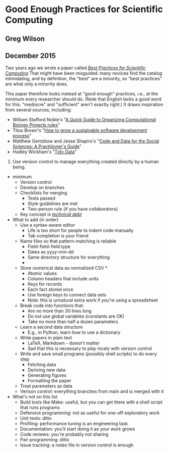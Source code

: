 ---
---
# Good Enough Practices for Scientific Computing

## Greg Wilson

## December 2015

Two years ago we wrote a paper called
*[Best Practices for Scientific Computing](http://journals.plos.org/plosbiology/article?id=10.1371/journal.pbio.1001745)*
That might have been misguided:
many novices find the catalog intimidating,
and by definition,
the "best" are a minority,
so "best practices" are what only a minority does.

This paper therefore looks instead at "good enough" practices,
i.e.,
at the minimum every researcher should do.
(Note that English lacks a good word for this:
"mediocre" and "sufficient" aren't exactly right.)
It draws inspiration from several sources, including:

*   William Stafford Noble's
    "[A Quick Guide to Organizing Computational Biology Projects rules](http://journals.plos.org/ploscompbiol/article?id=10.1371/journal.pcbi.1000424)"
*   Titus Brown's
    "[How to grow a sustainable software development process](http://ivory.idyll.org/blog/2015-growing-sustainable-software-development-process.html)"
*   Matthew Gentzkow and Jesse Shapiro's
    "[Code and Data for the Social Sciences: A Practitioner's Guide](https://people.stanford.edu/gentzkow/sites/default/files/codeanddata.pdf)"
*   Hadley Wickham's
    "[Tidy Data](http://vita.had.co.nz/papers/tidy-data.pdf)"

1.  Use version control to manage everything created directly by a human being.

* minimum
  * Version control
  * Develop on branches
  * Checklists for merging
    * Tests passed
    * Style guidelines are met
    * Two-person rule (if you have collaborators)
  * Key concept is *[technical debt](https://en.wikipedia.org/wiki/Technical_debt)*
* What to add (in order)
  * Use a syntax-aware editor
    * Life is too short for people to indent code manually
    * Tab completion is your friend
  * Name files so that pattern-matching is reliable
    * Field-field-field.type
    * Dates as yyyy-mm-dd
    * Same directory structure for everything
    * 
  * Store numerical data as normalized CSV
    * 
    * Atomic values
    * Column headers that include units
    * Keys for records
    * Each fact stored once
    * Use foreign keys to connect data sets
    * Note: this is unnatural extra work if you're using a spreadsheet
  * Break code into functions that:
    * Are no more than 30 lines long
    * Do not use global variables (constants are OK)
    * Take no more than half a dozen parameters
  * Learn a second data structure
    * E.g., in Python, learn how to use a dictionary
  * Write papers in plain text
    * LaTeX, Markdown - doesn't matter
    * Sad that this is necessary to play nicely with version control
  * Write and save small programs (possibly shell scripts) to do every step
    * Fetching data
    * Deriving new data
    * Generating figures
    * Formatting the paper
  * Treat parameters as data
  * Verison control: everything branches from main and is merged with it
* What's not on this list
  * Build tools like Make: useful, but you can get there with a shell script that runs programs
  * Defensive programming: not as useful for one-off exploratory work
  * Unit tests: ditto
  * Profiling: performance tuning is an engineering task
  * Documentation: you'll start doing it as your work grows
  * Code reviews: you're probably not sharing
  * Pair programming: ditto
  * Issue tracking: a notes file in version control is enough
